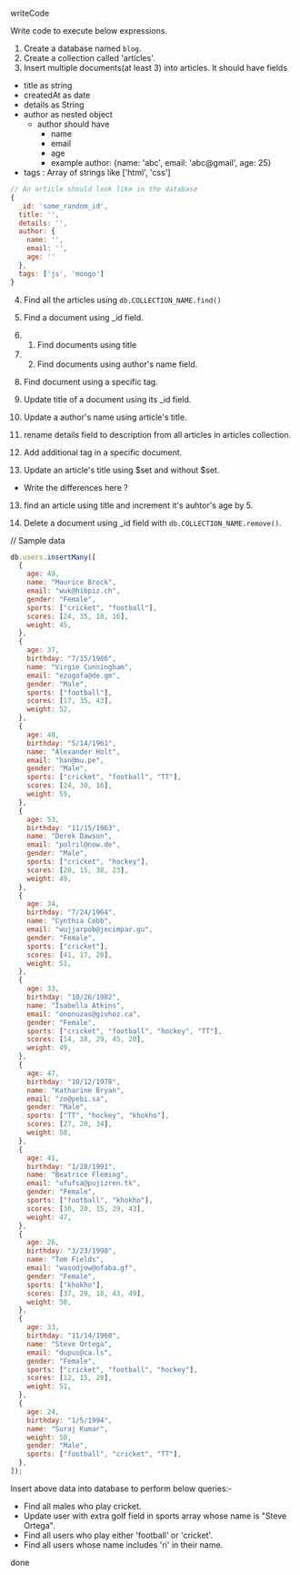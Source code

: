 writeCode

Write code to execute below expressions.

1. Create a database named `blog`.
2. Create a collection called 'articles'.
3. Insert multiple documents(at least 3) into articles. It should have fields

- title as string
- createdAt as date
- details as String
- author as nested object
  - author should have
    - name
    - email
    - age
    - example author: {name: 'abc', email: 'abc@gmail', age: 25}
- tags : Array of strings like ['html', 'css']

```js
// An article should look like in the database
{
  _id: 'some_random_id',
  title: '',
  details: '',
  author: {
    name: '',
    email: '',
    age: ''
  },
  tags: ['js', 'mongo']
}
```

4. Find all the articles using `db.COLLECTION_NAME.find()`
5. Find a document using \_id field.
6. 1. Find documents using title
7. 2. Find documents using author's name field.
8. Find document using a specific tag.

9. Update title of a document using its \_id field.
10. Update a author's name using article's title.
11. rename details field to description from all articles in articles collection.
12. Add additional tag in a specific document.

13. Update an article's title using $set and without $set.

- Write the differences here ?

13. find an article using title and increment it's auhtor's age by 5.

14. Delete a document using \_id field with `db.COLLECTION_NAME.remove()`.

// Sample data

```js
db.users.insertMany([
  {
    age: 49,
    name: "Maurice Brock",
    email: "wuk@hibpiz.ch",
    gender: "Female",
    sports: ["cricket", "football"],
    scores: [24, 35, 18, 16],
    weight: 45,
  },
  {
    age: 37,
    birthday: "7/15/1986",
    name: "Virgie Cunningham",
    email: "ezogafa@de.gm",
    gender: "Male",
    sports: ["football"],
    scores: [17, 35, 43],
    weight: 52,
  },
  {
    age: 48,
    birthday: "5/14/1961",
    name: "Alexander Holt",
    email: "han@mu.pe",
    gender: "Male",
    sports: ["cricket", "football", "TT"],
    scores: [24, 30, 16],
    weight: 55,
  },
  {
    age: 53,
    birthday: "11/15/1963",
    name: "Derek Dawson",
    email: "polril@now.de",
    gender: "Male",
    sports: ["cricket", "hockey"],
    scores: [20, 15, 38, 23],
    weight: 49,
  },
  {
    age: 34,
    birthday: "7/24/1964",
    name: "Cynthia Cobb",
    email: "wujjarpob@jecimpar.gu",
    gender: "Female",
    sports: ["cricket"],
    scores: [41, 17, 28],
    weight: 51,
  },
  {
    age: 33,
    birthday: "10/26/1982",
    name: "Isabella Atkins",
    email: "ononuzas@givhoz.ca",
    gender: "Female",
    sports: ["cricket", "football", "hockey", "TT"],
    scores: [14, 38, 29, 45, 20],
    weight: 49,
  },
  {
    age: 47,
    birthday: "10/12/1978",
    name: "Katharine Bryan",
    email: "zo@pebi.sa",
    gender: "Male",
    sports: ["TT", "hockey", "khokho"],
    scores: [27, 20, 34],
    weight: 58,
  },
  {
    age: 41,
    birthday: "1/28/1991",
    name: "Beatrice Fleming",
    email: "ufufsa@pujizren.tk",
    gender: "Female",
    sports: ["football", "khokho"],
    scores: [30, 20, 15, 29, 43],
    weight: 47,
  },
  {
    age: 26,
    birthday: "3/23/1998",
    name: "Tom Fields",
    email: "wasodjow@ofaba.gf",
    gender: "Female",
    sports: ["khokho"],
    scores: [37, 29, 18, 43, 49],
    weight: 50,
  },
  {
    age: 33,
    birthday: "11/14/1960",
    name: "Steve Ortega",
    email: "dupus@ca.ls",
    gender: "Female",
    sports: ["cricket", "football", "hockey"],
    scores: [12, 15, 20],
    weight: 51,
  },
  {
    age: 24,
    birthday: "1/5/1994",
    name: "Suraj Kumar",
    weight: 50,
    gender: "Male",
    sports: ["football", "cricket", "TT"],
  },
]);
```

Insert above data into database to perform below queries:-

- Find all males who play cricket.
- Update user with extra golf field in sports array whose name is "Steve Ortega".
- Find all users who play either 'football' or 'cricket'.
- Find all users whose name includes 'ri' in their name.


done